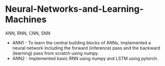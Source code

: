 # Neural-Networks-and-Learning-Machines
ANN, RNN, CNN, SNN

- ANN1 - To learn the central building blocks of ANNs, Implemented a neural network including the forward (inference) pass and the backward (learning) pass from scratch using numpy.
- ANN2 - Implemented basic RNN using numpy and LSTM using pytorch.
